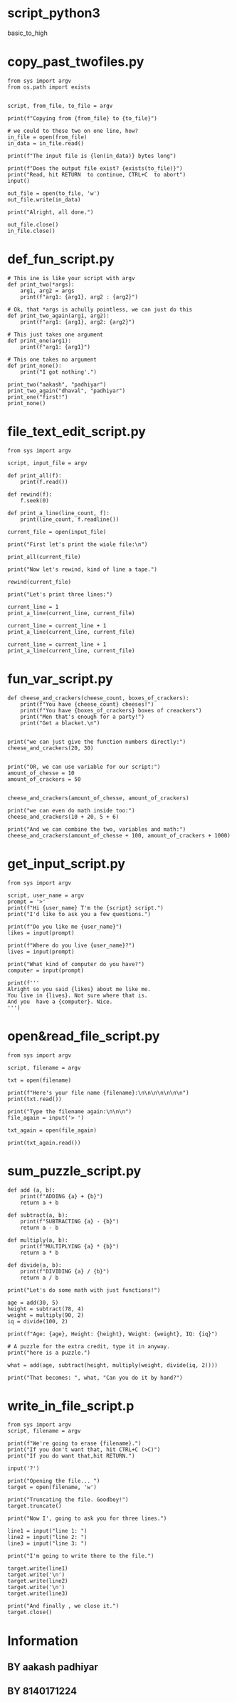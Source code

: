 # script_python3
basic_to_high

# copy_past_twofiles.py 	

    from sys import argv
    from os.path import exists


    script, from_file, to_file = argv

    print(f"Copying from {from_file} to {to_file}")

    # we could to these two on one line, how?
    in_file = open(from_file)
    in_data = in_file.read()

    print(f"The input file is {len(in_data)} bytes long")

    print(f"Does the output file exist? {exists(to_file)}")
    print("Read, hit RETURN  to continue, CTRL+C  to abort")
    input()

    out_file = open(to_file, 'w')
    out_file.write(in_data)

    print("Alright, all done.")

    out_file.close()
    in_file.close()
    
    
#	def_fun_script.py 	

    # This ine is like your script with argv
    def print_two(*args):
        arg1, arg2 = args
        print(f"arg1: {arg1}, arg2 : {arg2}")

    # Ok, that *args is achully pointless, we can just do this
    def print_two_again(arg1, arg2):
        print(f"arg1: {arg1}, arg2: {arg2}")

    # This just takes one argument
    def print_one(arg1):
        print(f"arg1: {arg1}")

    # This one takes no argument
    def print_none():
        print("I got nothing'.")

    print_two("aakash", "padhiyar")
    print_two_again("dhaval", "padhiyar")
    print_one("first!")
    print_none()
    
    
 # file_text_edit_script.py 	

    from sys import argv

    script, input_file = argv

    def print_all(f):
        print(f.read())

    def rewind(f):
        f.seek(0)

    def print_a_line(line_count, f):
        print(line_count, f.readline())

    current_file = open(input_file)

    print("First let's print the wiole file:\n")

    print_all(current_file)

    print("Now let's rewind, kind of line a tape.")

    rewind(current_file)

    print("Let's print three lines:")

    current_line = 1
    print_a_line(current_line, current_file)

    current_line = current_line + 1
    print_a_line(current_line, current_file)

    current_line = current_line + 1
    print_a_line(current_line, current_file)
    
    
#	fun_var_script.py

    def cheese_and_crackers(cheese_count, boxes_of_crackers):
        print(f"You have {cheese_count} cheeses!")
        print(f"You have {boxes_of_crackers} boxes of creackers")
        print("Men that's enough for a party!")
        print("Get a blacket.\n")


    print("we can just give the function numbers directly:")
    cheese_and_crackers(20, 30)


    print("OR, we can use variable for our script:")
    amount_of_chesse = 10
    amount_of_crackers = 50


    cheese_and_crackers(amount_of_chesse, amount_of_crackers)

    print("we can even do math inside too:")
    cheese_and_crackers(10 + 20, 5 + 6)

    print("And we can combine the two, variables and math:")
    cheese_and_crackers(amount_of_chesse + 100, amount_of_crackers + 1000)
    
#	get_input_script.py

    from sys import argv

    script, user_name = argv 
    prompt = '>'
    print(f"Hi {user_name} T'm the {script} script.")
    print("I'd like to ask you a few questions.")

    print(f"Do you like me {user_name}") 
    likes = input(prompt)

    print(f"Where do you live {user_name}?")
    lives = input(prompt)

    print("What kind of computer do you have?")
    computer = input(prompt)

    print(f'''
    Alright so you said {likes} about me like me.
    You live in {lives}. Not sure where that is.
    And you  have a {computer}. Nice.
    ''')
# open&read_file_script.py

    from sys import argv

    script, filename = argv

    txt = open(filename) 

    print(f"Here's your file name {filename}:\n\n\n\n\n\n\n")
    print(txt.read())

    print("Type the filename again:\n\n\n")
    file_again = input('> ')

    txt_again = open(file_again)

    print(txt_again.read())
    
#	sum_puzzle_script.py


    def add (a, b):
        print(f"ADDING {a} + {b}")
        return a + b

    def subtract(a, b):
        print(f"SUBTRACTING {a} - {b}")
        return a - b

    def multiply(a, b):
        print(f"MULTIPLYING {a} * {b}")
        return a * b

    def divide(a, b):
        print(f"DIVIDING {a} / {b}")
        return a / b

    print("Let's do some math with just functions!")

    age = add(30, 5)
    height = subtract(78, 4)
    weight = multiply(90, 2)
    iq = divide(100, 2)

    print(f"Age: {age}, Height: {height}, Weight: {weight}, IQ: {iq}")

    # A puzzle for the extra credit, type it in anyway.
    print("here is a puzzle.")

    what = add(age, subtract(height, multiply(weight, divide(iq, 2))))

    print("That becomes: ", what, "Can you do it by hand?")
    
    
#	write_in_file_script.p

    from sys import argv 
    script, filename = argv

    print(f"We're going to erase {filename}.")
    print("If you don't want that, hit CTRL+C (>C)")
    print("If you do want that,hit RETURN.")

    input('?')

    print("Opening the file... ")
    target = open(filename, 'w')

    print("Truncating the file. Goodbey!")
    target.truncate()

    print("Now I', going to ask you for three lines.")

    line1 = input("line 1: ")
    line2 = input("line 2: ")
    line3 = input("line 3: ")

    print("I'm going to write there to the file.")

    target.write(line1)
    target.write('\n')
    target.write(line2)
    target.write('\n')
    target.write(line3)

    print("And finally , we close it.")
    target.close()

# Information

## BY aakash padhiyar

## BY 8140171224
